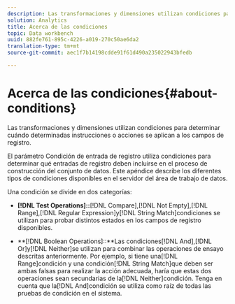 ```yaml
---
description: Las transformaciones y dimensiones utilizan condiciones para determinar cuándo determinadas instrucciones o acciones se aplican a los campos de registro.
solution: Analytics
title: Acerca de las condiciones
topic: Data workbench
uuid: 882fe761-895c-4226-a019-270c50ae6da2
translation-type: tm+mt
source-git-commit: aec1f7b14198cdde91f61d490a235022943bfedb

---
```



# Acerca de las condiciones{#about-conditions}

Las transformaciones y dimensiones utilizan condiciones para determinar cuándo determinadas instrucciones o acciones se aplican a los campos de registro.

El parámetro Condición de entrada de registro utiliza condiciones para determinar qué entradas de registro deben incluirse en el proceso de construcción del conjunto de datos. Este apéndice describe los diferentes tipos de condiciones disponibles en el servidor del área de trabajo de datos.

Una condición se divide en dos categorías:

* **[!DNL Test Operations]::**[!DNL Compare],[!DNL Not Empty],[!DNL Range],[!DNL Regular Expression]y[!DNL String Match]condiciones se utilizan para probar distintos estados en los campos de registro disponibles.

* **[!DNL Boolean Operations]::**Las condiciones[!DNL And],[!DNL Or]y[!DNL Neither]se utilizan para combinar las operaciones de ensayo descritas anteriormente. Por ejemplo, si tiene una[!DNL Range]condición y una condición[!DNL String Match]que deben ser ambas falsas para realizar la acción adecuada, haría que estas dos operaciones sean secundarias de la[!DNL Neither]condición. Tenga en cuenta que la[!DNL And]condición se utiliza como raíz de todas las pruebas de condición en el sistema.

